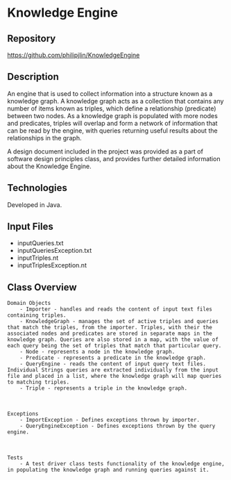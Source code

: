 # Knowledge Engine


## Repository
<https://github.com/philipjlin/KnowledgeEngine>


## Description
An engine that is used to collect information into a structure known as a knowledge graph. A knowledge graph acts as a collection that contains any number of items known as triples, which define a relationship (predicate) between two nodes. As a knowledge graph is populated with more nodes and predicates, triples will overlap and form a network of information that can be read by the engine, with queries returning useful results about the relationships in the graph.

A design document included in the project was provided as a part of software design principles class, and provides further detailed information about the Knowledge Engine.


## Technologies
Developed in Java.


## Input Files
* inputQueries.txt
* inputQueriesException.txt
* inputTriples.nt
* inputTriplesException.nt


## Class Overview
    Domain Objects
        - Importer - handles and reads the content of input text files containing triples.
        - KnowledgeGraph - manages the set of active triples and queries that match the triples, from the importer. Triples, with their the associated nodes and predicates are stored in separate maps in the knowledge graph. Queries are also stored in a map, with the value of each query being the set of triples that match that particular query.
        - Node - represents a node in the knowledge graph.
        - Predicate - represents a predicate in the knowledge graph.
        - QueryEngine - reads the content of input query text files. Individual Strings queries are extracted individually from the input file and placed in a list, where the knowledge graph will map queries to matching triples.
        - Triple - represents a triple in the knowledge graph.

<br> 

    Exceptions
        - ImportException - Defines exceptions thrown by importer.
        - QueryEngineException - Defines exceptions thrown by the query engine.

<br>

    Tests
        - A test driver class tests functionality of the knowledge engine, in populating the knowledge graph and running queries against it.
